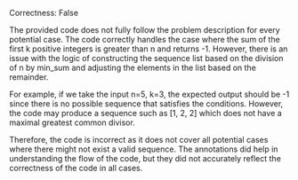 Correctness: False

The provided code does not fully follow the problem description for every potential case. The code correctly handles the case where the sum of the first k positive integers is greater than n and returns -1. However, there is an issue with the logic of constructing the sequence list based on the division of n by min_sum and adjusting the elements in the list based on the remainder.

For example, if we take the input n=5, k=3, the expected output should be -1 since there is no possible sequence that satisfies the conditions. However, the code may produce a sequence such as [1, 2, 2] which does not have a maximal greatest common divisor.

Therefore, the code is incorrect as it does not cover all potential cases where there might not exist a valid sequence. The annotations did help in understanding the flow of the code, but they did not accurately reflect the correctness of the code in all cases.